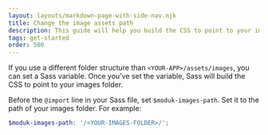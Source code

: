 ```yaml
---
layout: layouts/markdown-page-with-side-nav.njk
title: Change the image assets path
description: This guide will help you build the CSS to point to your images folder.
tags: get-started
order: 500
---
```


If you use a different folder structure than `<YOUR-APP>/assets/images`, you can
set a Sass variable. Once you’ve set the variable, Sass will build the CSS to
point to your images folder.

Before the `@import` line in your Sass file, set `$moduk-images-path`. Set it to
the path of your images folder. For example:

```scss
$moduk-images-path: '/<YOUR-IMAGES-FOLDER>/';
```
